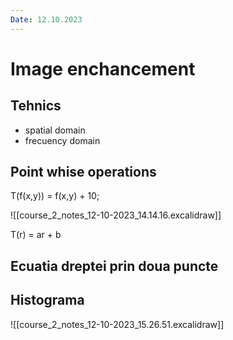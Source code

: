 ```yaml
---
Date: 12.10.2023
---
```

# Image enchancement

## Tehnics

- spatial domain
- frecuency domain

## Point whise operations

T(f(x,y)) = f(x,y) + 10;

![[course_2_notes_12-10-2023_14.14.16.excalidraw]]


T(r) = ar + b

## Ecuatia dreptei prin doua puncte

## Histograma

![[course_2_notes_12-10-2023_15.26.51.excalidraw]]